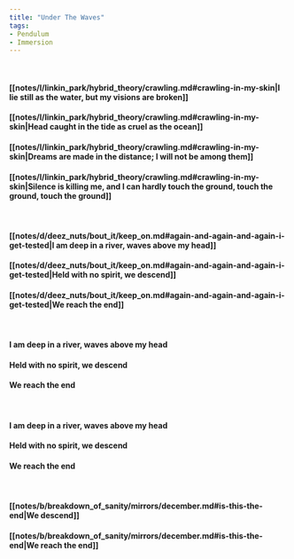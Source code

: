 ```yaml
---
title: "Under The Waves"
tags:
- Pendulum
- Immersion
---
```

&nbsp;
#### [[notes/l/linkin_park/hybrid_theory/crawling.md#crawling-in-my-skin|I lie still as the water, but my visions are broken]]
#### [[notes/l/linkin_park/hybrid_theory/crawling.md#crawling-in-my-skin|Head caught in the tide as cruel as the ocean]]
#### [[notes/l/linkin_park/hybrid_theory/crawling.md#crawling-in-my-skin|Dreams are made in the distance; I will not be among them]]
#### [[notes/l/linkin_park/hybrid_theory/crawling.md#crawling-in-my-skin|Silence is killing me, and I can hardly touch the ground, touch the ground, touch the ground]]
&nbsp;
#### [[notes/d/deez_nuts/bout_it/keep_on.md#again-and-again-and-again-i-get-tested|I am deep in a river, waves above my head]]
#### [[notes/d/deez_nuts/bout_it/keep_on.md#again-and-again-and-again-i-get-tested|Held with no spirit, we descend]]
#### [[notes/d/deez_nuts/bout_it/keep_on.md#again-and-again-and-again-i-get-tested|We reach the end]]
&nbsp;
#### I am deep in a river, waves above my head
#### Held with no spirit, we descend
#### We reach the end
&nbsp;
#### I am deep in a river, waves above my head
#### Held with no spirit, we descend
#### We reach the end
&nbsp;
#### [[notes/b/breakdown_of_sanity/mirrors/december.md#is-this-the-end|We descend]]
#### [[notes/b/breakdown_of_sanity/mirrors/december.md#is-this-the-end|We reach the end]]
